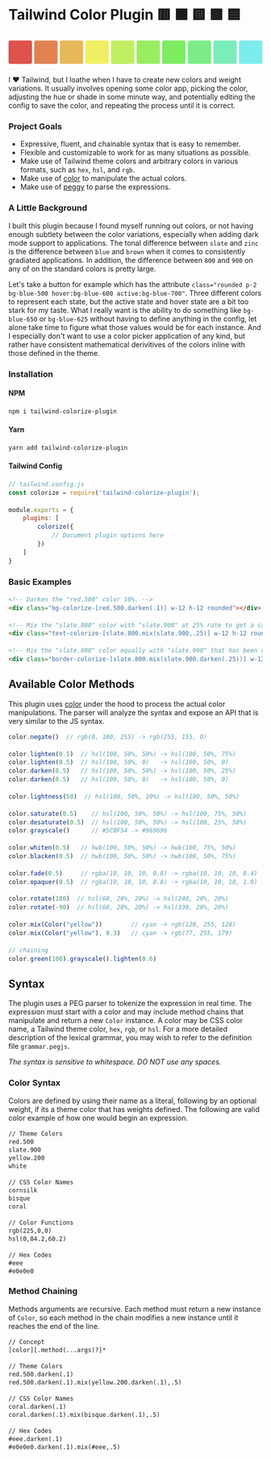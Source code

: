 # Tailwind Color Plugin 🟥 🟧 🟨 🟩 🟦 

![test](./assets/banner.png)

I ❤️ Tailwind, but I loathe when I have to create new colors and weight variations. It usually involves opening some color app, picking the color, adjusting the hue or shade in some minute way, and potentially editing the config to save the color, and repeating the process until it is correct.

### Project Goals

- Expressive, fluent, and chainable syntax that is easy to remember.
- Flexible and customizable to work for as many situations as possible.
- Make use of Tailwind theme colors and arbitrary colors in various formats, such as `hex`, `hsl`, and `rgb`.
- Make use of [color](https://www.npmjs.com/package/color) to manipulate the actual colors.
- Make use of [peggy](https://peggyjs.org/) to parse the expressions.

### A Little Background 

I built this plugin because I found myself running out colors, or not having enough subtlety between the color variations, especially when adding dark mode support to applications. The tonal difference between `slate` and `zinc` is the difference between `blue` and `brown` when it comes to consistently gradiated applications. In addition, the difference between `800` and `900` on any of on the standard colors is pretty large.

Let's take a button for example which has the attribute `class="rounded p-2 bg-blue-500 hover:bg-blue-600 active:bg-blue-700"`. Three different colors to represent each state, but the active state and hover state are a bit too stark for my taste. What I really want is the ability to do something like `bg-blue-650` or `bg-blue-625` without having to define anything in the config, let alone take time to figure what those values would be for each instance. And I especially don't want to use a color picker application of any kind, but rather have consistent mathematical derivitives of the colors inline with those defined in the theme.

### Installation

#### NPM
```bash
npm i tailwind-colorize-plugin
```

#### Yarn
```bash
yarn add tailwind-colorize-plugin
```

#### Tailwind Config
```js
// tailwind.config.js
const colorize = require('tailwind-colorize-plugin');

module.exports = {
    plugins: [
        colorize({
            // Document plugin options here
        })
    ]
}
```

### Basic Examples

```html
<!-- Darken the "red.500" color 10%. -->
<div class="bg-colorize-[red.500.darken(.1)] w-12 h-12 rounded"></div>

<!-- Mix the "slate.800" color with "slate.900" at 25% rate to get a calculate "slate.825". -->
<div class="text-colorize-[slate.800.mix(slate.900,.25)] w-12 h-12 rounded"></div>

<!-- Mix the "slate.800" color equally with "slate.900" that has been darkened 25%. -->
<div class="border-colorize-[slate.800.mix(slate.900.darken(.25))] w-12 h-12 rounded"></div>
```

## Available Color Methods

This plugin uses [color](https://www.npmjs.com/package/color) under the hood to process the actual color manipulations. The parser will analyze the syntax and expose an API that is very similar to the JS syntax.

```js
color.negate()  // rgb(0, 100, 255) -> rgb(255, 155, 0)

color.lighten(0.5)  // hsl(100, 50%, 50%) -> hsl(100, 50%, 75%)
color.lighten(0.5)  // hsl(100, 50%, 0)   -> hsl(100, 50%, 0)
color.darken(0.5)   // hsl(100, 50%, 50%) -> hsl(100, 50%, 25%)
color.darken(0.5)   // hsl(100, 50%, 0)   -> hsl(100, 50%, 0)

color.lightness(50)  // hsl(100, 50%, 10%) -> hsl(100, 50%, 50%)

color.saturate(0.5)    // hsl(100, 50%, 50%) -> hsl(100, 75%, 50%)
color.desaturate(0.5)  // hsl(100, 50%, 50%) -> hsl(100, 25%, 50%)
color.grayscale()      // #5CBF54 -> #969696

color.whiten(0.5)   // hwb(100, 50%, 50%) -> hwb(100, 75%, 50%)
color.blacken(0.5)  // hwb(100, 50%, 50%) -> hwb(100, 50%, 75%)

color.fade(0.5)     // rgba(10, 10, 10, 0.8) -> rgba(10, 10, 10, 0.4)
color.opaquer(0.5)  // rgba(10, 10, 10, 0.8) -> rgba(10, 10, 10, 1.0)

color.rotate(180)  // hsl(60, 20%, 20%) -> hsl(240, 20%, 20%)
color.rotate(-90)  // hsl(60, 20%, 20%) -> hsl(330, 20%, 20%)

color.mix(Color("yellow"))        // cyan -> rgb(128, 255, 128)
color.mix(Color("yellow"), 0.3)   // cyan -> rgb(77, 255, 179)

// chaining
color.green(100).grayscale().lighten(0.6)
```

## Syntax

The plugin uses a PEG parser to tokenize the expression in real time. The expression must start with a color and may include method chains that manipulate and return a new `Color` instance. A color may be CSS color name, a Tailwind theme color, `hex`, `rgb`, or `hsl`. For a more detailed description of the lexical grammar, you may wish to refer to the definition file `grammar.pegjs`.

*The syntax is sensitive to whitespace. DO NOT use any spaces.*

### Color Syntax

Colors are defined by using their name as a literal, following by an optional weight, if its a theme color that has weights defined. The following are valid color example of how one would begin an expression.

```
// Theme Colors
red.500
slate.900
yellow.200
white

// CSS Color Names
cornsilk
bisque
coral

// Color Functions
rgb(225,0,0)
hsl(0,84.2,60.2)

// Hex Codes
#eee
#e0e0e0
```

### Method Chaining

Methods arguments are recursive. Each method must return a new instance of `Color`, so each method in the chain modifies a new instance until it reaches the end of the line.

```
// Concept
[color][.method(...args)?]*

// Theme Colors
red.500.darken(.1)
red.500.darken(.1).mix(yellow.200.darken(.1),.5)

// CSS Color Names
coral.darken(.1)
coral.darken(.1).mix(bisque.darken(.1),.5)

// Hex Codes
#eee.darken(.1)
#e0e0e0.darken(.1).mix(#eee,.5)
```